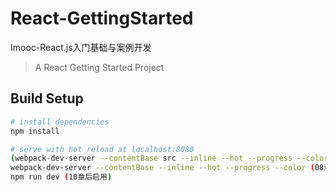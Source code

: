 # React-GettingStarted

Imooc-React.js入门基础与案例开发

> A React Getting Started Project

## Build Setup

``` bash
# install dependencies
npm install

# serve with hot reload at localhost:8080
(webpack-dev-server --contentBase src --inline --hot --progress --color)
webpack-dev-server --contentBase --inline --hot --progress --color (08章后启用)
npm run dev (10章后启用)

```
